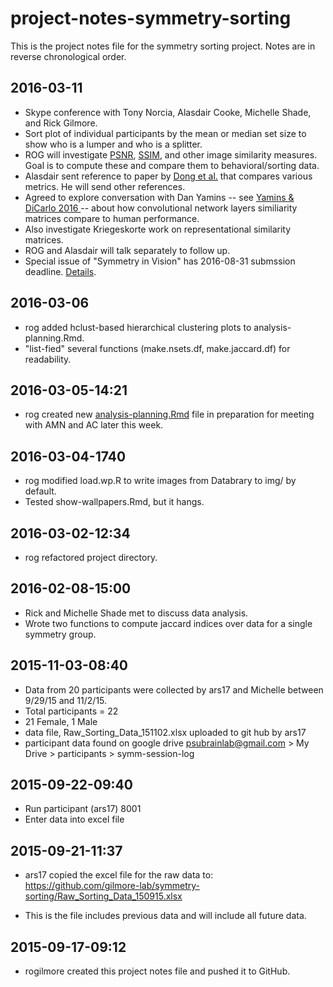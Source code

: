 # project-notes-symmetry-sorting

This is the project notes file for the symmetry sorting project. Notes are in reverse chronological order.

## 2016-03-11

- Skype conference with Tony Norcia, Alasdair Cooke, Michelle Shade, and Rick Gilmore.
- Sort plot of individual participants by the mean or median set size to show who is a lumper and who is a splitter.
- ROG will investigate [PSNR](https://en.wikipedia.org/wiki/Peak_signal-to-noise_ratio), [SSIM](https://en.wikipedia.org/wiki/Structural_similarity), and other image similarity measures. Goal is to compute these and compare them to behavioral/sorting data.
- Alasdair sent reference to paper by [Dong et al.](http://doi.org/10.1145/2578726.2578762) that compares various metrics. He will send other references.
- Agreed to explore conversation with Dan Yamins -- see [Yamins & DiCarlo 2016 ](http://doi.org/10.1038/nn.4244) -- about how convolutional network layers similiarity matrices compare to human performance.
- Also investigate Kriegeskorte work on representational similarity matrices.
- ROG and Alasdair will talk separately to follow up.
- Special issue of "Symmetry in Vision" has 2016-08-31 submssion deadline. [Details](http://www.mdpi.com/journal/symmetry/special_issues/symmetry_vision).

## 2016-03-06

- rog added hclust-based hierarchical clustering plots to analysis-planning.Rmd.
- "list-fied" several functions (make.nsets.df, make.jaccard.df) for readability.

## 2016-03-05-14:21

- rog created new [analysis-planning.Rmd](../analysis-planning.Rmd) file in preparation for meeting with AMN and AC later this week.

## 2016-03-04-1740

- rog modified load.wp.R to write images from Databrary to img/ by default.
- Tested show-wallpapers.Rmd, but it hangs.

## 2016-03-02-12:34

- rog refactored project directory.

## 2016-02-08-15:00

- Rick and Michelle Shade met to discuss data analysis.
- Wrote two functions to compute jaccard indices over data for a single symmetry group.

## 2015-11-03-08:40
- Data from 20 participants were collected by ars17 and Michelle between 9/29/15 and 11/2/15.
- Total participants = 22
- 21 Female, 1 Male
- data file, Raw_Sorting_Data_151102.xlsx uploaded to git hub by ars17
- participant data found on google drive psubrainlab@gmail.com > My Drive > participants > symm-session-log

## 2015-09-22-09:40

- Run participant (ars17) 8001
- Enter data into excel file

## 2015-09-21-11:37

- ars17 copied the  excel file for the raw data to: https://github.com/gilmore-lab/symmetry-sorting/Raw_Sorting_Data_150915.xlsx

- This is the file includes previous data and will include all future data.

## 2015-09-17-09:12

- rogilmore created this project notes file and pushed it to GitHub.
